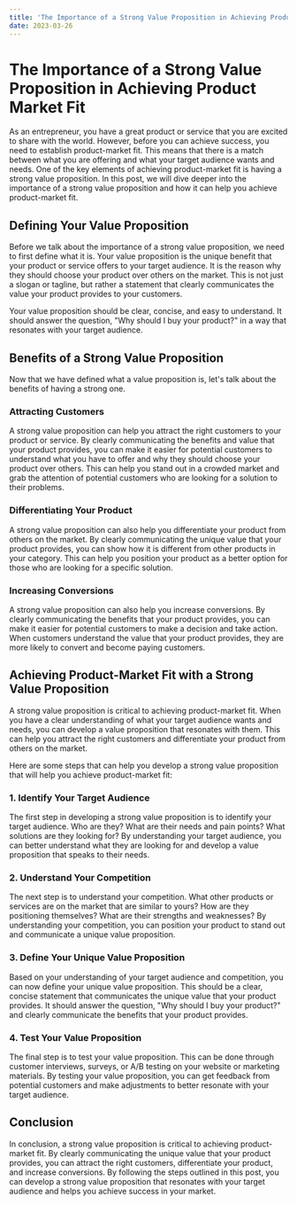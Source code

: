 ```yaml
---
title: 'The Importance of a Strong Value Proposition in Achieving Product Market Fit '
date: 2023-03-26
---
```


# The Importance of a Strong Value Proposition in Achieving Product Market Fit

As an entrepreneur, you have a great product or service that you are excited to share with the world. However, before you can achieve success, you need to establish product-market fit. This means that there is a match between what you are offering and what your target audience wants and needs. One of the key elements of achieving product-market fit is having a strong value proposition. In this post, we will dive deeper into the importance of a strong value proposition and how it can help you achieve product-market fit.

## Defining Your Value Proposition

Before we talk about the importance of a strong value proposition, we need to first define what it is. Your value proposition is the unique benefit that your product or service offers to your target audience. It is the reason why they should choose your product over others on the market. This is not just a slogan or tagline, but rather a statement that clearly communicates the value your product provides to your customers.

Your value proposition should be clear, concise, and easy to understand. It should answer the question, "Why should I buy your product?" in a way that resonates with your target audience.

## Benefits of a Strong Value Proposition

Now that we have defined what a value proposition is, let's talk about the benefits of having a strong one.

### Attracting Customers

A strong value proposition can help you attract the right customers to your product or service. By clearly communicating the benefits and value that your product provides, you can make it easier for potential customers to understand what you have to offer and why they should choose your product over others. This can help you stand out in a crowded market and grab the attention of potential customers who are looking for a solution to their problems.

### Differentiating Your Product

A strong value proposition can also help you differentiate your product from others on the market. By clearly communicating the unique value that your product provides, you can show how it is different from other products in your category. This can help you position your product as a better option for those who are looking for a specific solution.

### Increasing Conversions

A strong value proposition can also help you increase conversions. By clearly communicating the benefits that your product provides, you can make it easier for potential customers to make a decision and take action. When customers understand the value that your product provides, they are more likely to convert and become paying customers.

## Achieving Product-Market Fit with a Strong Value Proposition

A strong value proposition is critical to achieving product-market fit. When you have a clear understanding of what your target audience wants and needs, you can develop a value proposition that resonates with them. This can help you attract the right customers and differentiate your product from others on the market.

Here are some steps that can help you develop a strong value proposition that will help you achieve product-market fit:

### 1. Identify Your Target Audience

The first step in developing a strong value proposition is to identify your target audience. Who are they? What are their needs and pain points? What solutions are they looking for? By understanding your target audience, you can better understand what they are looking for and develop a value proposition that speaks to their needs.

### 2. Understand Your Competition

The next step is to understand your competition. What other products or services are on the market that are similar to yours? How are they positioning themselves? What are their strengths and weaknesses? By understanding your competition, you can position your product to stand out and communicate a unique value proposition.

### 3. Define Your Unique Value Proposition

Based on your understanding of your target audience and competition, you can now define your unique value proposition. This should be a clear, concise statement that communicates the unique value that your product provides. It should answer the question, "Why should I buy your product?" and clearly communicate the benefits that your product provides.

### 4. Test Your Value Proposition

The final step is to test your value proposition. This can be done through customer interviews, surveys, or A/B testing on your website or marketing materials. By testing your value proposition, you can get feedback from potential customers and make adjustments to better resonate with your target audience.

## Conclusion

In conclusion, a strong value proposition is critical to achieving product-market fit. By clearly communicating the unique value that your product provides, you can attract the right customers, differentiate your product, and increase conversions. By following the steps outlined in this post, you can develop a strong value proposition that resonates with your target audience and helps you achieve success in your market.
